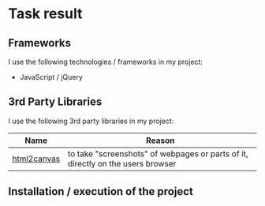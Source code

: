 # Task result

## Frameworks

I use the following technologies / frameworks in my project:

- JavaScript / jQuery


## 3rd Party Libraries

I use the following 3rd party libraries in my project: 

Name | Reason
--- | ---
[html2canvas](https://github.com/niklasvh/html2canvas) | to take "screenshots" of webpages or parts of it, directly on the users browser

## Installation / execution of the project

 
